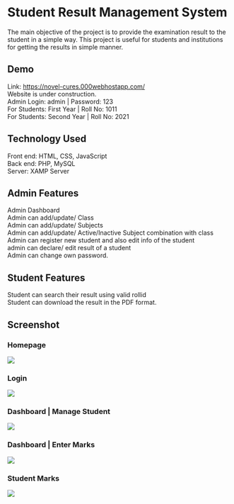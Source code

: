 #  Student Result Management System

The main objective of the project is to provide the examination result to the student in a simple way.
This project is useful for students and institutions for getting the results in simple manner.

## Demo 
Link: https://novel-cures.000webhostapp.com/  <br/>
Website is under construction. <br/>
Admin Login: admin | Password: 123 <br/>
For Students: First Year | Roll No: 1011<br/>
For Students: Second Year | Roll No: 2021<br/>


## Technology Used

Front end: HTML, CSS, JavaScript <br/>
Back end: PHP, MySQL  <br/>
Server: XAMP Server

## Admin Features

Admin Dashboard <br/>
Admin can add/update/ Class <br/>
Admin can add/update/ Subjects  <br/>
Admin can add/update/ Active/Inactive Subject combination with class  <br/>
Admin can register new student and also edit info of the student  <br/>
admin can declare/ edit  result of a student  <br/>
Admin can change own password.

## Student Features

Student can search their result using valid rollid <br/>
Student can download the result in the PDF format.

## Screenshot

### Homepage 
<img src="https://github.com/Govind155/Student-Result-Management-System/blob/master/images/screenshot01.PNG">

### Login 
<img src="https://github.com/Govind155/Student-Result-Management-System/blob/master/images/screenshot02.PNG">

### Dashboard | Manage Student  
<img src="https://github.com/Govind155/Student-Result-Management-System/blob/master/images/screenshot03.PNG">

### Dashboard | Enter Marks 
<img src="https://github.com/Govind155/Student-Result-Management-System/blob/master/images/screenshot04.PNG">

### Student Marks 
<img src="https://github.com/Govind155/Student-Result-Management-System/blob/master/images/screenshot05.PNG">

 

 

 

 


 


